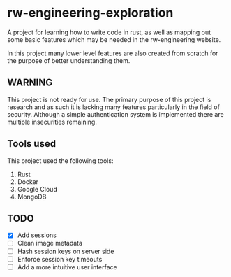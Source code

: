 # rw-engineering-exploration
A project for learning how to write code in rust, as well as mapping out some basic features which may be needed in the rw-engineering website.

In this project many lower level features are also created from scratch for the purpose of better understanding them.

## WARNING

This project is not ready for use. The primary purpose of this project is research and as such it is lacking many features particularly in the field of security. Although a simple authentication system is implemented there are multiple insecurities remaining.

## Tools used

This project used the following tools:

1. Rust
2. Docker
3. Google Cloud
4. MongoDB

## TODO
- [x] Add sessions
- [ ] Clean image metadata
- [ ] Hash session keys on server side
- [ ] Enforce session key timeouts
- [ ] Add a more intuitive user interface
